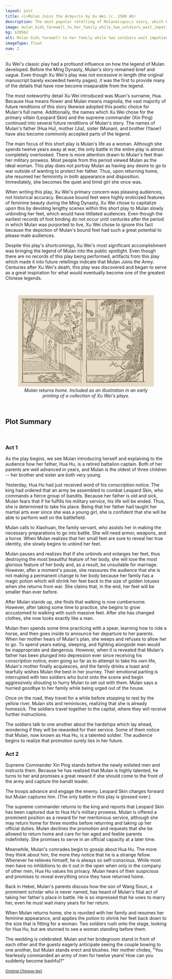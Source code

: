 ```yaml
---
layout: post
title: <i>Mulan Joins the Army</i> by Xu Wei (c. 1580 AD)
description: The most popular retelling of Mulan&rsquo;s story, which brought this inspiring tale into the public spotlight.
image: mulan_bids_farewell_to_her_family_while_two_soldiers_wait_impatiently.jpg
bg: b39562
alt: Mulan bids farewell to her family while two soldiers wait impatiently. Included as an illustration in a late woodblock reprinting of a collection of Xu Wei's plays (Public domain).
imageType: float
num: 2
---
```


Xu Wei's classic play had a profound influence on how the legend of Mulan developed. Before the Ming Dynasty, Mulan's story remained brief and vague. Even though Xu Wei's play was not excessive in length (the original manuscript barely exceeded twenty pages), it was the first to provide many of the details that have now become inseparable from the legend.

The most noteworthy detail Xu Wei introduced was Muan's surname, Hua. Because Hua means flower and Mulan means magnolia, the vast majority of future renditions of this story likewise adopted this poetic choice for Mulan's full name. Additionally, the names which Xu Wei chose for the primary villain (Leopard Skin) and the supreme commander (Xin Ping) continued into several future renditions of Mulan's story. The names of Mulan's father (Hua Hu), mother (Jia), sister (Munan), and brother (Yaoer) have also become commonly accepted parts of the legend.

The main focus of this short play is Mulan's life as a woman. Although she spends twelve years away at war, the only battle in the entire play is almost completely overlooked. There is more attention drawn to Mulan's feet than her military prowess. Most people from this period viewed Mulan as the ideal woman. This play does not portray Mulan as having any desire to go to war outside of wanting to protect her father. Thus, upon returning home, she resumed her femininity in both appearance and disposition. Immediately, she becomes the quiet and timid girl she once was.

When writing this play, Xu Wei's primary concern was pleasing audiences, not historical accuracy. Because bound feet were highly eroticized features of feminine beauty during the Ming Dynasty, Xu Wei chose to capitalize upon this by devoting lengthy scenes within this short play to Mulan slowly unbinding her feet, which would have titillated audiences. Even though the earliest records of foot binding do not occur until centuries after the period in which Mulan was purported to live, Xu Wei chose to ignore this fact because the depiction of Mulan's bound feet had such a great potential to please male audiences.

Despite this play's shortcomings, Xu Wei's most significant accomplishment was bringing the legend of Mulan into the public spotlight. Even though there are no records of this play being performed, artifacts from this play which made it into future retellings indicate that Mulan Joins the Army. Centuries after Xu Wei's death, this play was discovered and began to serve as a great inspiration for what would eventually become one of the greatest Chinese legends.

<br />
<figure>
<img class="fillimg" src="/assets/images/articles/mulan_returns_home.jpg" alt="Mulan returns home. Included as an illustration in an early woodblock printing of a collection of Xu Wei's plays" />
<figcaption style="text-align: center;"><i>Mulan returns home. Included as an illustration in an early printing of a collection of Xu Wei's plays.</i></figcaption></figure>
<br />

<h2>Plot Summary</h2>
<br />
<h3>Act 1</h3>
As the play begins, we see Mulan introducing herself and explaining to the audience how her father, Hua Hu, is a retired battalion captain. Both of her parents are well advanced in years, and Mulan is the oldest of three children -- her brother and sister are both very young.

Yesterday, Hua Hu had just received word of his conscription notice. The king had ordered that an army be assembled to combat Leopard Skin, who commands a fierce group of bandits. Because her father is old and sick, Mulan fears that if he fulfills his military service, his life will be ended. Thus, she is determined to take his place. Being that her father had taught her martial arts ever since she was a young girl, she is confident that she will be able to perform well on the battlefield.

Mulan calls to Xiaohuan, the family servant, who assists her in making the necessary preparations to go into battle. She will need armor, weapons, and a horse. When Mulan realizes that her small feet are sure to reveal her true identity, she slowly begins to unbind her feet.

Mulan pauses and realizes that if she unbinds and enlarges her feet, thus destroying the most beautiful feature of her body, she will lose the most glorious feature of her body and, as a result, be unsuitable for marriage. However, after a moment's pause, she reassures the audience that she is not making a permanent change to her body because her family has a magic potion which will shrink her feet back to the size of golden lotuses when she returns from war. She claims that, in the end, her feet will be smaller than ever before.

After Mulan stands up, she finds that walking is now cumbersome. However, after taking some time to practice, she begins to grow accustomed to walking with such massive feet. After she has changed clothes, she now looks exactly like a man.

Mulan then spends some time practicing with a spear, learning how to ride a horse, and then goes inside to announce her departure to her parents. When her mother hears of Mulan's plan, she weeps and refuses to allow her to go. To spend years eating, sleeping, and fighting alongside men would be inappropriate and dangerous. However, when it is revealed that Mulan's father has been plunged into depression ever since receiving his conscription notice, even going so far as to attempt to take his own life, Mulan's mother finally acquiesces, and the family drinks a toast and tearfully wishes Mulan the best in her journey. Their emotional parting is interrupted with two soldiers who burst onto the scene and begin aggressively shouting to hurry Mulan to set out with them. Mulan says a hurried goodbye to her family while being urged out of the house.

Once on the road, they travel for a while before stopping to rest by the yellow river. Mulan sits and reminisces, realizing that she is already homesick. The soldiers travel together to the capital, where they will receive further instructions.

The soldiers talk to one another about the hardships which lay ahead, wondering if they will be rewarded for their service. Some of them notice that Mulan, now known as Hua Hu, is a talented soldier. The audience begins to realize that promotion surely lies in her future.
<br />

<h3>Act 2</h3>
Supreme Commander Xin Ping stands before the newly enlisted men and instructs them. Because he has realized that Mulan is highly talented, he turns to her and promises a great reward if she should come to the front of the army and capture the bandit leader.

The troops advance and engage the enemy. Leopard Skin charges forward but Mulan captures him. (The only battle in this play is glossed over.)

The supreme commander returns to the king and reports that Leopard Skin has been captured due to Hua Hu's military prowess. Mulan is offered a prominent position as a reward for her meritorious service, although she may return home for three months before returning and taking up her official duties. Mulan declines the promotion and requests that she be allowed to return home and care for her aged and feeble parents indefinitely. She promises to serve in an official capacity at a later time.

Meanwhile, Mulan's comrades begin to gossip about Hua Hu. The more they think about him, the more they notice that he is a strange fellow. Whenever he relieves himself, he is always so self-conscious. While most men have no inhibitions to do it out in the open when only in the company of other men, Hua Hu values his privacy. Mulan hears of their suspicious and promises to reveal everything once they have returned home.

Back in Hebei, Mulan's parents discuss how the son of Wang Sixun, a prominent scholar who is never named, has heard of Mulan's filial act of taking her father's place in battle. He is so impressed that he vows to marry her, even he must wait many years for her return.

When Mulan returns home, she is reunited with her family and resumes her feminine appearance, and applies the potion to shrink her feet back down to the size that is fitting for a woman. Two soldiers rush onto the stage, looking for Hua Hu, but are stunned to see a woman standing before them.

The wedding is celebrated. Mulan and her bridegroom stand in front of each other and the guests eagerly anticipate seeing the couple bowing to one another, but Mulan stands erect and blushes. Her mother chides, "You fearlessly commanded an army of men for twelve years! How can you suddenly become bashful?"

<small><a href="https://archive.org/details/02111248.cn/page/n64">Original Chinese text</a></small>
